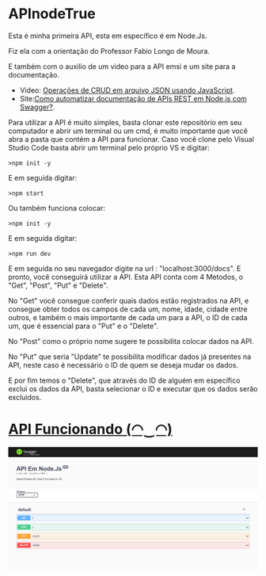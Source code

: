 # APInodeTrue

Esta é minha primeira API, esta em específico é em Node.Js.

Fiz ela com a orientação do Professor Fabio Longo de Moura.

E também com o auxilio de um video para a API emsi e um site para a documentação.
* Video: [Operações de CRUD em arquivo JSON usando JavaScript](https://www.youtube.com/watch?v=M7uMuGIlA98).
* Site:[Como automatizar documentação de APIs REST em Node.js com Swagger?](https://www.letscode.com.br/blog/como-automatizar-documentacao-de-apis-rest-em-nodejs-com-swagger).

Para utilizar a API é muito simples, basta clonar este repositório em seu computador e abrir um terminal ou um cmd, é muito importante que você abra a pasta que contém a API para funcionar.
Caso você clone pelo Visual Studio Code basta abrir um terminal pelo próprio VS e digitar:
```
>npm init -y
```
E em seguida digitar:
```
>npm start
```

Ou também funciona colocar:

```
>npm init -y
```
E em seguida digitar:
```
>npm run dev
```

E em seguida no seu navegador digite na url : "localhost:3000/docs". 
E pronto, você conseguirá utilizar a API.
Esta API conta com 4 Metodos, o "Get", "Post", "Put" e "Delete".

No "Get" você consegue conferir quais dados estão registrados na API, e consegue obter todos os campos de cada um, nome, idade, cidade entre outros, e também o mais importante de cada um para a API, o ID de cada um, que é essencial para o "Put" e o "Delete".

No "Post" como o próprio nome sugere te possibilita colocar dados na API.

No "Put" que seria "Update" te possibilita modificar dados já presentes na API, neste caso é necessário o ID de quem se deseja mudar os dados.

E por fim temos o "Delete", que através do ID de alguém em específico exclui os dados da API, basta selecionar o ID e executar que os dados serão excluidos.


# <u>API Funcionando (◠‿◠)</u>
![API Funcionando](API.png)
